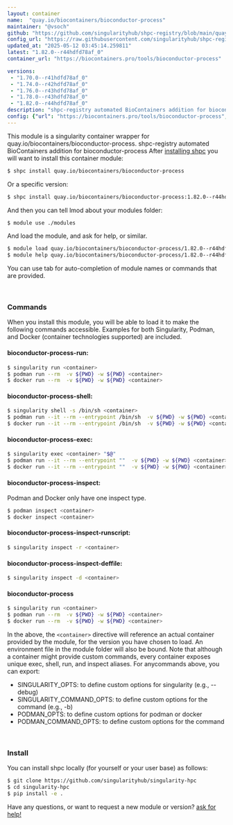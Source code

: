 ```yaml
---
layout: container
name:  "quay.io/biocontainers/bioconductor-process"
maintainer: "@vsoch"
github: "https://github.com/singularityhub/shpc-registry/blob/main/quay.io/biocontainers/bioconductor-process/container.yaml"
config_url: "https://raw.githubusercontent.com/singularityhub/shpc-registry/main/quay.io/biocontainers/bioconductor-process/container.yaml"
updated_at: "2025-05-12 03:45:14.259811"
latest: "1.82.0--r44hdfd78af_0"
container_url: "https://biocontainers.pro/tools/bioconductor-process"

versions:
 - "1.70.0--r41hdfd78af_0"
 - "1.74.0--r42hdfd78af_0"
 - "1.76.0--r43hdfd78af_0"
 - "1.78.0--r43hdfd78af_0"
 - "1.82.0--r44hdfd78af_0"
description: "shpc-registry automated BioContainers addition for bioconductor-process"
config: {"url": "https://biocontainers.pro/tools/bioconductor-process", "maintainer": "@vsoch", "description": "shpc-registry automated BioContainers addition for bioconductor-process", "latest": {"1.82.0--r44hdfd78af_0": "sha256:578c10d9b7b7c935a3d682eb3c5caf6b4532ac8dc179539f80d60d1849483e3a"}, "tags": {"1.70.0--r41hdfd78af_0": "sha256:b9508b3f6fa4bc635cd05232199eae182a1b5a66299a14e6791feaf39e629a43", "1.74.0--r42hdfd78af_0": "sha256:54e1f382d1dff3d9b27e504760537414cfcae3e9b70a89d851ecc65c43f563c5", "1.76.0--r43hdfd78af_0": "sha256:002eed6bc15eddccc699447c38c25a25df12fa9a924dbae29023aac129499a93", "1.78.0--r43hdfd78af_0": "sha256:939553da25ee12c33b0ba12c472bb6190f73e9159b5948f291ba5d99f6ea9606", "1.82.0--r44hdfd78af_0": "sha256:578c10d9b7b7c935a3d682eb3c5caf6b4532ac8dc179539f80d60d1849483e3a"}, "docker": "quay.io/biocontainers/bioconductor-process"}
---
```


This module is a singularity container wrapper for quay.io/biocontainers/bioconductor-process.
shpc-registry automated BioContainers addition for bioconductor-process
After [installing shpc](#install) you will want to install this container module:


```bash
$ shpc install quay.io/biocontainers/bioconductor-process
```

Or a specific version:

```bash
$ shpc install quay.io/biocontainers/bioconductor-process:1.82.0--r44hdfd78af_0
```

And then you can tell lmod about your modules folder:

```bash
$ module use ./modules
```

And load the module, and ask for help, or similar.

```bash
$ module load quay.io/biocontainers/bioconductor-process/1.82.0--r44hdfd78af_0
$ module help quay.io/biocontainers/bioconductor-process/1.82.0--r44hdfd78af_0
```

You can use tab for auto-completion of module names or commands that are provided.

<br>

### Commands

When you install this module, you will be able to load it to make the following commands accessible.
Examples for both Singularity, Podman, and Docker (container technologies supported) are included.

#### bioconductor-process-run:

```bash
$ singularity run <container>
$ podman run --rm  -v ${PWD} -w ${PWD} <container>
$ docker run --rm  -v ${PWD} -w ${PWD} <container>
```

#### bioconductor-process-shell:

```bash
$ singularity shell -s /bin/sh <container>
$ podman run --it --rm --entrypoint /bin/sh  -v ${PWD} -w ${PWD} <container>
$ docker run --it --rm --entrypoint /bin/sh  -v ${PWD} -w ${PWD} <container>
```

#### bioconductor-process-exec:

```bash
$ singularity exec <container> "$@"
$ podman run --it --rm --entrypoint ""  -v ${PWD} -w ${PWD} <container> "$@"
$ docker run --it --rm --entrypoint ""  -v ${PWD} -w ${PWD} <container> "$@"
```

#### bioconductor-process-inspect:

Podman and Docker only have one inspect type.

```bash
$ podman inspect <container>
$ docker inspect <container>
```

#### bioconductor-process-inspect-runscript:

```bash
$ singularity inspect -r <container>
```

#### bioconductor-process-inspect-deffile:

```bash
$ singularity inspect -d <container>
```



#### bioconductor-process

```bash
$ singularity run <container>
$ podman run --rm  -v ${PWD} -w ${PWD} <container>
$ docker run --rm  -v ${PWD} -w ${PWD} <container>
```


In the above, the `<container>` directive will reference an actual container provided
by the module, for the version you have chosen to load. An environment file in the
module folder will also be bound. Note that although a container
might provide custom commands, every container exposes unique exec, shell, run, and
inspect aliases. For anycommands above, you can export:

 - SINGULARITY_OPTS: to define custom options for singularity (e.g., --debug)
 - SINGULARITY_COMMAND_OPTS: to define custom options for the command (e.g., -b)
 - PODMAN_OPTS: to define custom options for podman or docker
 - PODMAN_COMMAND_OPTS: to define custom options for the command

<br>

### Install

You can install shpc locally (for yourself or your user base) as follows:

```bash
$ git clone https://github.com/singularityhub/singularity-hpc
$ cd singularity-hpc
$ pip install -e .
```

Have any questions, or want to request a new module or version? [ask for help!](https://github.com/singularityhub/singularity-hpc/issues)